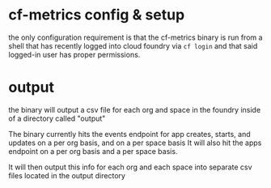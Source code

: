 # cf-metrics config & setup
the only configuration requirement is that the cf-metrics binary is run from a shell that has recently logged into cloud foundry via `cf login` and that said logged-in user has proper permissions.

# output
the binary will output a csv file for each org and space in the foundry inside of a directory called "output"

The binary currently hits the events endpoint for app creates, starts, and updates on a per org basis, and on a per space basis
It will also hit the apps endpoint on a per org basis and a per space basis.

It will then output this info for each org and each space into separate csv files located in the output directory
